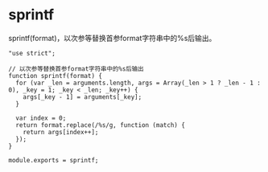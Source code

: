 # sprintf

sprintf(format)，以次参等替换首参format字符串中的%s后输出。

    "use strict";

    // 以次参等替换首参format字符串中的%s后输出
    function sprintf(format) {
      for (var _len = arguments.length, args = Array(_len > 1 ? _len - 1 : 0), _key = 1; _key < _len; _key++) {
        args[_key - 1] = arguments[_key];
      }

      var index = 0;
      return format.replace(/%s/g, function (match) {
        return args[index++];
      });
    }

    module.exports = sprintf;